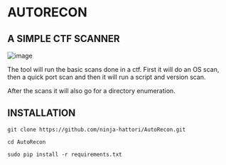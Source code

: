 # AUTORECON

## A SIMPLE CTF SCANNER

![image](https://user-images.githubusercontent.com/112231923/194545902-5033b336-0fc9-4186-8734-62dc9863b29b.png)


The tool will run the basic scans done in a ctf.
First it will do an OS scan, then a quick port scan and then it will run a script and version scan.

After the scans it will also go for a directory enumeration.

## INSTALLATION

```shell
git clone https://github.com/ninja-hattori/AutoRecon.git
```
```shell
cd AutoRecon
```
```shell
sudo pip install -r requirements.txt
```
